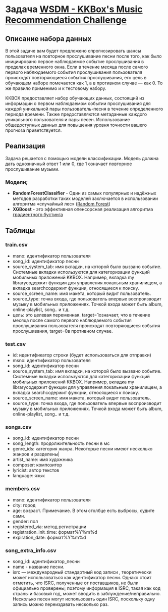 # Задача [WSDM - KKBox's Music Recommendation Challenge](https://www.kaggle.com/competitions/kkbox-music-recommendation-challenge)


## Описание набора данных
В этой задаче вам будет предложено спрогнозировать шансы пользователя на повторное прослушивание песни после того, как было инициировано первое наблюдаемое событие прослушивания в пределах временного окна. Если в течение месяца после самого первого наблюдаемого события прослушивания пользователя происходят повторяющиеся события прослушивания, его цель в обучающем наборе помечается как 1, а в противном случае — как 0. То же правило применимо и к тестовому набору.

KKBOX предоставляет набор обучающих данных, состоящий из информации о первом наблюдаемом событии прослушивания для каждой уникальной пары пользователь-песня в течение определенного периода времени. Также предоставляются метаданные каждого уникального пользователя и пары песен. Использование общедоступных данных для повышения уровня точности вашего прогноза приветствуется.

## Реализация

Задача решается с помощью модели классификации. Модель должна дать однозначный ответ 1 или 0, где 1 означает повторное прослушивание музыми.
### Модели;
* __RandomForestClassifier__ - Один из самых популярных и надёжных методов разработки таких моделей заключается в использовании алгоритма «случайный лес» ([Random Forest](https://habr.com/ru/companies/ruvds/articles/488342/))
* __XGBoost__ - это эффективная опенсорсная реализация алгоритма [градиентного бустинга](https://habr.com/ru/companies/wunderfund/articles/665278/)

## Таблицы
### train.csv
* msno: идентификатор пользователя
* song_id: идентификатор песни
* source_system_tab: имя вкладки, на которой было вызвано событие. Системные вкладки используются для категоризации функций мобильных приложений KKBOX. Например, вкладка my libraryсодержит функции для управления локальным хранилищем, а вкладка searchсодержит функции, относящиеся к поиску.
* source_screen_name: имя макета, который видит пользователь.
* source_type: точка входа, где пользователь впервые воспроизводит музыку в мобильных приложениях. Точкой входа может быть album, online-playlist, song.. и т.д.
* цель: это целевая переменная. target=1означает, что в течение месяца после самого первого наблюдаемого события прослушивания пользователя происходят повторяющиеся события прослушивания, target=0в противном случае.

### test.csv
* id: идентификатор строки (будет использоваться для отправки)
* msno: идентификатор пользователя
* song_id: идентификатор песни
* source_system_tab: имя вкладки, на которой было вызвано событие. Системные вкладки используются для категоризации функций мобильных приложений KKBOX. Например, вкладка my libraryсодержит функции для управления локальным хранилищем, а вкладка searchсодержит функции, относящиеся к поиску.
* source_screen_name: имя макета, который видит пользователь.
* source_type: точка входа, где пользователь впервые воспроизводит музыку в мобильных приложениях. Точкой входа может быть album, online-playlist, song.. и т.д.

### songs.csv
* song_id: идентификатор песни
* song_length: продолжительность песни в мс
* genre_ids: категория жанра. Некоторые песни имеют несколько жанров и разделены|
* artist_name: имя художника
* composer: композитор
* lyricist: автор текстов
* language: язык

### members.csv
* msno: идентификатор пользователя
* city: город
* age: возраст. Примечание. В этом столбце есть выбросы, судите сами.
* gender: пол
* registered_via: метод регистрации
* registration_init_time: формат%Y%m%d
* expiration_date: формат%Y%m%d

### song_extra_info.csv
* song_id: идентификатор_песни
* name - название песни.
* isrc — международный стандартный код записи , теоретически может использоваться как идентификатор песни. Однако стоит отметить, что ISRC, полученные от поставщиков, не были официально проверены; поэтому информация в ISRC, такая как код страны и базовый год, может вводить в заблуждение/неправильно. Несколько песен могут использовать один ISRC, поскольку одну запись можно переиздавать несколько раз.
